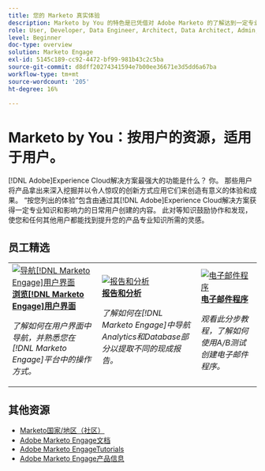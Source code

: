 ```yaml
---
title: 您的 Marketo 真实体验
description: Marketo by You 的特色是已凭借对 Adobe Marketo 的了解达到一定专业和影响力水平的普通用户创建的用户生成内容。
role: User, Developer, Data Engineer, Architect, Data Architect, Admin, Leader
level: Beginner
doc-type: overview
solution: Marketo Engage
exl-id: 5145c189-cc92-4472-bf99-981b43c2c5ba
source-git-commit: d8dff20274341594e7b00ee36671e3d5dd6a67ba
workflow-type: tm+mt
source-wordcount: '205'
ht-degree: 16%

---
```


# Marketo by You：按用户的资源，适用于用户。

[!DNL Adobe]Experience Cloud解决方案最强大的功能是什么？ 你。 那些用户将产品拿出来深入挖掘并以令人惊叹的创新方式应用它们来创造有意义的体验和成果。 “按您列出的体验”包含由通过其[!DNL Adobe]Experience Cloud解决方案获得一定专业知识和影响力的日常用户创建的内容。 此对等知识鼓励协作和发现，使您和任何其他用户都能找到提升您的产品专业知识所需的灵感。

<div id="recs-overview-body-1"></div>
<div id="recs-overview-body-2"></div>
<div id="recs-overview-body-3"></div>
<div id="recs-overview-body-4"></div>
<div id="recs-overview-body-5"></div>
<div id="recs-overview-body-6"></div>

<div id="staff-picks-section">

## 员工精选

<table>
<tr>
  <td>
    <a href="/help/marketo/fundamentals/ui-navigation.md">
      <img alt="导航[!DNL Marketo Engage]用户界面" src="https://video.tv.adobe.com/v/3450436?format=jpeg&captions=chi_hans" />
    </a>
    <div>
      <a href="/help/marketo/fundamentals/ui-navigation.md">
    <strong>浏览[!DNL Marketo Engage]用户界面</strong>
    </a>
    </div>
    <p>
    <em>了解如何在用户界面中导航，并熟悉您在[!DNL Marketo Engage]平台中的操作方式。</em>
    <p>
  </td>
  <td>
    <a href="/help/marketo/reporting/reporting-and-analytics.md">
      <img alt="报告和分析" src="https://video.tv.adobe.com/v/3446430?format=jpeg&captions=chi_hans" />
    </a>
    <div>
      <a href="/help/marketo/reporting/reporting-and-analytics.md">
    <strong>报告和分析</strong>
    </a>
    </div>
    <p>
    <em>了解如何在[!DNL Marketo Engage]中导航Analytics和Database部分以提取不同的现成报告。</em>
    <p>
  </td>
  <td>
    <a href="/help/marketo/programs/email-programs.md">
      <img alt="电子邮件程序" src="https://video.tv.adobe.com/v/3453377?format=jpeg&captions=chi_hans" />
    </a>
    <div>
      <a href="/help/marketo/programs/email-programs.md">
    <strong>电子邮件程序</strong>
    </a>
    </div>
    <p>
    <em>观看此分步教程，了解如何使用A/B测试创建电子邮件程序。</em>
    <p>
  </td>
</tr>
</table>

</div>

## 其他资源

* [Marketo国家/地区（社区）](https://nation.marketo.com/)
* [Adobe Marketo Engage文档](https://experienceleague.adobe.com/docs/marketo-engage.html?lang=zh-Hans)
* [Adobe Marketo EngageTutorials](https://experienceleague.adobe.com/docs/marketo-learn/tutorials/overview.html?lang=zh-Hans)
* [Adobe Marketo Engage产品信息](https://business.adobe.com/cn/products/marketo/adobe-marketo.html)
